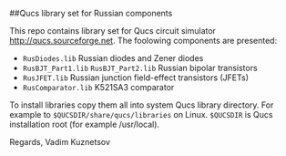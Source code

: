 ##Qucs library set for Russian components

This repo contains library set for Qucs circuit simulator http://qucs.sourceforge.net. The foolowing components are presented:

 - `RusDiodes.lib` Russian diodes and Zener diodes
 - `RusBJT_Part1.lib` `RusBJT_Part2.lib` Russian bipolar transistors
 - `RusJFET.lib` Russian junction field-effect transistors (JFETs)
 - `RusComparator.lib` K521SA3 comparator

To install libraries copy them all into system Qucs library directory. For example to `$QUCSDIR/share/qucs/libraries` on Linux. `$QUCSDIR` is Qucs installation root (for example /usr/local). 

Regards, Vadim Kuznetsov
